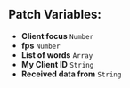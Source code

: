 ## Patch Variables:

* __Client focus__ ```Number```
* __fps__ ```Number```
* __List of words__ ```Array```
* __My Client ID__ ```String```
* __Received data from__ ```String```

